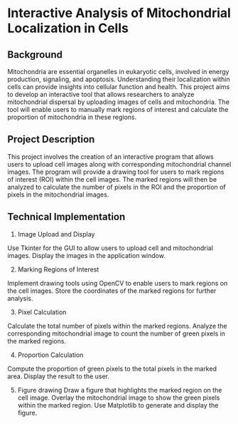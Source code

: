 # Interactive Analysis of Mitochondrial Localization in Cells

## Background

Mitochondria are essential organelles in eukaryotic cells, involved in energy production, signaling, and apoptosis. Understanding their localization within cells can provide insights into cellular function and health. This project aims to develop an interactive tool that allows researchers to analyze mitochondrial dispersal by uploading images of cells and mitochondria. The tool will enable users to manually mark regions of interest and calculate the proportion of mitochondria in these regions.

## Project Description

This project involves the creation of an interactive program that allows users to upload cell images along with corresponding mitochondrial channel images. The program will provide a drawing tool for users to mark regions of interest (ROI) within the cell images. The marked regions will then be analyzed to calculate the number of pixels in the ROI and the proportion of pixels in the mitochondrial images.

## Technical Implementation

1. Image Upload and Display

Use Tkinter for the GUI to allow users to upload cell and mitochondrial images.
Display the images in the application window.

2. Marking Regions of Interest

Implement drawing tools using OpenCV to enable users to mark regions on the cell images.
Store the coordinates of the marked regions for further analysis.

3. Pixel Calculation

Calculate the total number of pixels within the marked regions.
Analyze the corresponding mitochondrial image to count the number of green pixels in the marked regions.

4. Proportion Calculation

Compute the proportion of green pixels to the total pixels in the marked area.
Display the result to the user.

5. Figure drawing
Draw a figure that highlights the marked region on the cell image.
Overlay the mitochondrial image to show the green pixels within the marked region.
Use Matplotlib to generate and display the figure.

   
